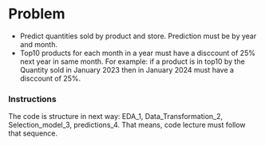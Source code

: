 # Problem
* Predict quantities sold by product and store. Prediction must be by year and month. 
* Top10 products for each month in a year must have a disccount of 25% next year in same month.
For example: if a product is in top10 by the Quantity sold in January 2023 then in January 2024 must 
have a disccount of 25%.  

### Instructions
The code is structure in next way: EDA_1, Data_Transformation_2, Selection_model_3, predictions_4. 
That means, code lecture must follow that sequence.
